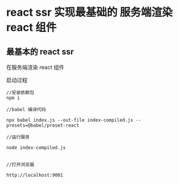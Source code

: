 # react ssr 实现最基础的 服务端渲染 react 组件


## 最基本的 react ssr 

在服务端渲染 react 组件

启动过程

```
//安装依赖包
npm i 

//babel 编译代码

npx babel index.js --out-file index-compiled.js --presets=@babel/preset-react

//运行服务

node index-compiled.js


//打开浏览器

http://localhost:9001
```




